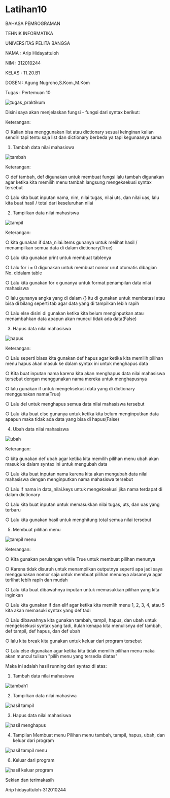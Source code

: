 # Latihan10

BAHASA PEMROGRAMAN

TEHNIK INFORMATIKA

UNIVERSITAS PELITA BANGSA

NAMA : Arip Hidayattuloh

NIM : 312010244

KELAS : TI.20.B1

DOSEN : Agung Nugroho,S.Kom.,M.Kom

Tugas : Pertemuan 10


![tugas_praktikum](https://user-images.githubusercontent.com/72840534/101016895-f87bd480-359b-11eb-8f23-f964ee0ab43e.png)



Disini saya akan menjelaskan fungsi - fungsi dari syntax berikut:


Keterangan:

○ Kalian bisa menggunakan list atau dictionary sesuai keinginan kalian sendiri tapi tentu saja list dan dictionary berbeda ya tapi kegunaanya sama


1. Tambah data nilai mahasiswa


![tambah](https://user-images.githubusercontent.com/72840534/101018975-d899e000-359e-11eb-8bb5-a4a9c7eee931.jpg)


Keterangan:

○ def tambah, def digunakan untuk membuat fungsi lalu tambah digunakan agar ketika kita memilih menu tambah langsung mengeksekusi syntax tersebut

○ Lalu kita buat inputan nama, nim, nilai tugas, nilai uts, dan nilai uas, lalu kita buat hasil / total dari keseluruhan nilai


2. Tampilkan data nilai mahasiswa

![tampil](https://user-images.githubusercontent.com/72840534/101017574-d898e080-359c-11eb-95fe-10f95858bdca.jpg)

Keterangan:

○ kita gunakan if data_nilai.items gunanya untuk melihat hasil / menampilkan semua data di dalam dictionary(True)

○ Lalu kita gunakan print untuk membuat tablenya

○ Lalu for i = 0 digunakan untuk membuat nomor urut otomatis dibagian No. didalam table

○ Lalu kita gunakan for x gunanya untuk format penampilan data nilai mahasiswa

○ lalu gunanya angka yang di dalam {} itu di gunakan untuk membatasi atau bisa di bilang seperti tab agar data yang di tampilkan lebih rapih

○ Lalu else disini di gunakan ketika kita belum menginputkan atau menambahkan data apapun akan muncul tidak ada data(False)


3. Hapus data nilai mahasiswa

![hapus](https://user-images.githubusercontent.com/72840534/101017351-8c4da080-359c-11eb-90e3-3e68ca46a5b7.jpg)

Keterangan:

○ Lalu seperti biasa kita gunakan def hapus agar ketika kita memilih pilihan menu hapus akan masuk ke dalam syntax ini untuk menghapus data

○ Kita buat inputan nama karena kita akan menghapus data nilai mahasiswa tersebut dengan menggunakan nama mereka untuk menghapusnya

○ lalu gunakan if untuk mengeksekusi data yang di dictionary menggunakan nama(True)

○ Lalu del untuk menghapus semua data nilai mahasiswa tersebut

○ Lalu kita buat else gunanya untuk ketika kita belum menginputkan data apapun maka tidak ada data yang bisa di hapus(False)


4. Ubah data nilai mahasiswa

![ubah](https://user-images.githubusercontent.com/72840534/101017457-b606c780-359c-11eb-9cce-a479f2e5f762.jpg)


Keterangan:

○ kita gunakan def ubah agar ketika kita memilih pilihan menu ubah akan masuk ke dalam syntax ini untuk mengubah data

○ Lalu kita buat inputan nama karena kita akan mengubah data nilai mahasiswa dengan menginputkan nama mahasiswa tersebut

○ Lalu if nama in data_nilai.keys untuk mengeksekusi jika nama terdapat di dalam dictionary

○ Lalu kita buat inputan untuk memasukkan nilai tugas, uts, dan uas yang terbaru

○ Lalu kita gunakan hasil untuk menghitung total semua nilai tersebut


5. Membuat pilihan menu

![tampil menu](https://user-images.githubusercontent.com/72840534/101017837-31687900-359d-11eb-9e21-d83eca35909b.jpg)

Keterangan:

○ Kita gunakan perulangan while True untuk membuat pilihan menunya

○ Karena tidak disuruh untuk menampilkan outputnya seperti apa jadi saya menggunakan nomor saja untuk membuat pilihan menunya alasannya agar terlihat lebih rapih dan mudah

○ Lalu kita buat dibawahnya inputan untuk memasukkan pilihan yang kita inginkan

○ Lalu kita gunakan if dan elif agar ketika kita memiih menu 1, 2, 3, 4, atau 5 kita akan memasuki syntax yang def tadi

○ Lalu dibawahnya kita gunakan tambah, tampil, hapus, dan ubah untuk mengeksekusi syntax yang tadi, itulah kenapa kita menulisnya def tambah, def tampil, def hapus, dan def ubah

○ lalu kita break kita gunakan untuk keluar dari program tersebut

○ Lalu else digunakan agar ketika kita tidak memilih pilihan menu maka akan muncul tulisan "pilih menu yang tersedia diatas"



Maka ini adalah hasil running dari syntax di atas:



1. Tambah data nilai mahasiswa


![tambah1](https://user-images.githubusercontent.com/72840534/101018708-7640df80-359e-11eb-88b1-56f83321c490.jpg)


2. Tampilkan data nilai mahasiwa


![hasil tampil](https://user-images.githubusercontent.com/72840534/101018176-b5226580-359d-11eb-922c-5617c85fbd6a.jpg)


3. Hapus data nilai mahasiswa


![hasil menghapus](https://user-images.githubusercontent.com/72840534/101018259-ce2b1680-359d-11eb-8dbd-8c15db2fe560.jpg)


4. Tampilan Membuat menu Pilihan menu tambah, tampil, hapus, ubah, dan keluar dari program


![hasil tampil menu](https://user-images.githubusercontent.com/72840534/101018021-768cab00-359d-11eb-84c0-0add2c279a8b.jpg)


6. Keluar dari program

![hasil keluar program](https://user-images.githubusercontent.com/72840534/101018435-15190c00-359e-11eb-9cf4-4a1745614c17.jpg)

Sekian dan terimakasih

Arip hidayattuloh-312010244
